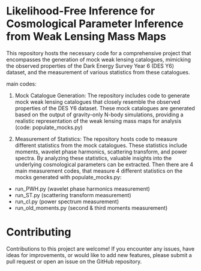# Likelihood-Free Inference for Cosmological Parameter Inference from Weak Lensing Mass Maps 

This repository hosts the necessary code for a comprehensive project that encompasses the generation of mock weak lensing catalogues, mimicking the observed properties of the Dark Energy Survey Year 6 (DES Y6) dataset, and the measurement of various statistics from these catalogues.

main codes:

1) Mock Catalogue Generation: The repository includes code to generate mock weak lensing catalogues that closely resemble the observed properties of the DES Y6 dataset. These mock catalogues are generated based on the output of gravity-only N-body simulations, providing a realistic representation of the weak lensing mass maps for analysis (code:  populate_mocks.py)

2) Measurement of Statistics: The repository hosts code to measure different statistics from the mock catalogues. These statistics include moments, wavelet phase harmonics, scattering transform, and power spectra. By analyzing these statistics, valuable insights into the underlying cosmological parameters can be extracted. Then there are 4 main measurement codes, that measure 4 different statistics on the mocks generated with populate_mocks.py:
- run_PWH.py (wavelet phase harmonics measurement)
- run_ST.py (scattering transform measurement)
- run_cl.py (power spectrum measurement)
- run_old_moments.py (second & third moments measurement)

# Contributing
Contributions to this project are welcome! If you encounter any issues, have ideas for improvements, or would like to add new features, please submit a pull request or open an issue on the GitHub repository.
